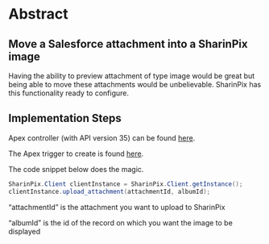 # Abstract

## Move a Salesforce attachment into a SharinPix image

Having the ability to preview attachment of type image would be great but being able to move these attachments would be unbelievable. SharinPix has this functionality ready to configure.

## Implementation Steps

Apex controller (with API version 35) can be found [here](src/classes/SharinPixDemoAttachmentUpload.cls).

The Apex trigger to create is found [here](src/triggers/AttachmentAfterInsert.trigger).

The code snippet below does the magic.

```java
SharinPix.Client clientInstance = SharinPix.Client.getInstance();
clientInstance.upload_attachment(attachmentId, albumId);
```

“attachmentId” is the attachment you want to upload to SharinPix

“albumId” is the id of the record on which you want the image to be displayed